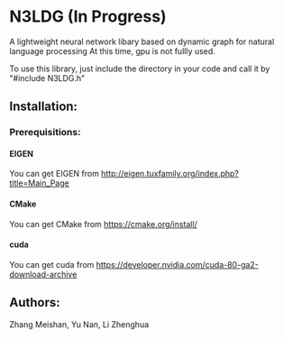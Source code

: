 N3LDG (In Progress)
===========================
A lightweight neural network libary based on dynamic graph for natural language processing 
At this time, gpu is not fullly used.   

To use this library, just include the directory in your code and call it by "#include N3LDG.h"

## Installation:
### Prerequisitions:
#### EIGEN
You can get EIGEN from http://eigen.tuxfamily.org/index.php?title=Main_Page
#### CMake
You can get CMake from https://cmake.org/install/
#### cuda
You can get cuda from https://developer.nvidia.com/cuda-80-ga2-download-archive

## Authors:
Zhang Meishan, Yu Nan, Li Zhenghua
